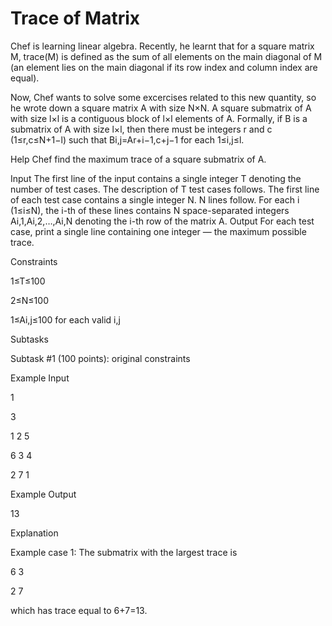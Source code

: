 # **Trace of Matrix**

Chef is learning linear algebra. Recently, he learnt that for a square matrix M, trace(M) is defined as the sum of all elements on the main diagonal of M (an element lies on the main diagonal if its row index and column index are equal).

Now, Chef wants to solve some excercises related to this new quantity, so he wrote down a square matrix A with size N×N. A square submatrix of A with size l×l is a contiguous block of l×l elements of A. Formally, if B is a submatrix of A with size l×l, then there must be integers r and c (1≤r,c≤N+1−l) such that Bi,j=Ar+i−1,c+j−1 for each 1≤i,j≤l.

Help Chef find the maximum trace of a square submatrix of A.

Input
The first line of the input contains a single integer T denoting the number of test cases. The description of T test cases follows.
The first line of each test case contains a single integer N.
N lines follow. For each i (1≤i≤N), the i-th of these lines contains N space-separated integers Ai,1,Ai,2,…,Ai,N denoting the i-th row of the matrix A.
Output
For each test case, print a single line containing one integer — the maximum possible trace.

Constraints

1≤T≤100

2≤N≤100

1≤Ai,j≤100 for each valid i,j

Subtasks

Subtask #1 (100 points): original constraints

Example Input

1

3

1 2 5

6 3 4

2 7 1

Example Output

13

Explanation

Example case 1: The submatrix with the largest trace is

6 3

2 7

which has trace equal to 6+7=13.
